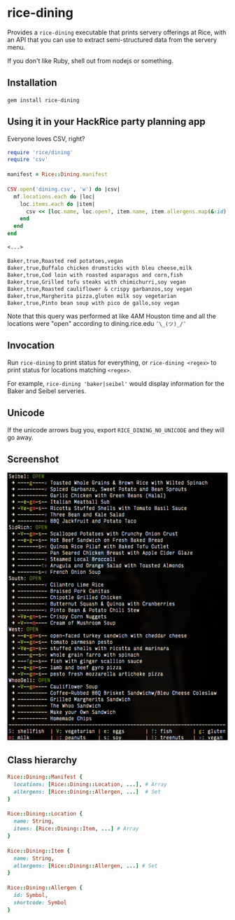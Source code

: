 # rice-dining

Provides a `rice-dining` executable that prints servery offerings at Rice,
with an API that you can use to extract semi-structured data from the
servery menu.

If you don't like Ruby, shell out from nodejs or something.

## Installation

`gem install rice-dining`

## Using it in your HackRice party planning app

Everyone loves CSV, right?

```ruby
require 'rice/dining'
require 'csv'

manifest = Rice::Dining.manifest

CSV.open('dining.csv', 'w') do |csv|
  mf.locations.each do |loc|
    loc.items.each do |item|
      csv << [loc.name, loc.open?, item.name, item.allergens.map(&:id).join(' ')]
    end
  end
end
```

```csv
<...>

Baker,true,Roasted red potatoes,vegan
Baker,true,Buffalo chicken drumsticks with bleu cheese,milk
Baker,true,Cod loin with roasted asparagus and corn,fish
Baker,true,Grilled tofu steaks with chimichurri,soy vegan
Baker,true,Roasted cauliflower & crispy garbanzos,soy vegan
Baker,true,Margherita pizza,gluten milk soy vegetarian
Baker,true,Pinto bean soup with pico de gallo,soy vegan
```

Note that this query was performed at like 4AM Houston time and all the
locations were "open" according to dining.rice.edu `¯\_(ツ)_/¯`

## Invocation

Run `rice-dining` to print status for everything, or `rice-dining <regex>` to
print status for locations matching `<regex>`.

For example, `rice-dining 'baker|seibel'` would display information for the
Baker and Seibel serveries.

## Unicode

If the unicode arrows bug you, export `RICE_DINING_NO_UNICODE` and they will
go away.

## Screenshot

![Screenshot](/png/screenshot.png?raw=true)

## Class hierarchy

```ruby
Rice::Dining::Manifest {
  locations: [Rice::Dining::Location, ...], # Array
  allergens: [Rice::Dining::Allergen, ...]  # Set
}

Rice::Dining::Location {
  name: String,
  items: [Rice::Dining::Item, ...] # Array
}

Rice::Dining::Item {
  name: String,
  allergens: [Rice::Dining::Allergen, ...] # Set
}

Rice::Dining::Allergen {
  id: Symbol,
  shortcode: Symbol
}
```
